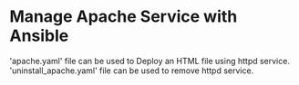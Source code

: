 # Manage Apache Service with Ansible

'apache.yaml' file can be used to Deploy an HTML file using httpd service.
'uninstall_apache.yaml' file can be used to remove httpd service.
